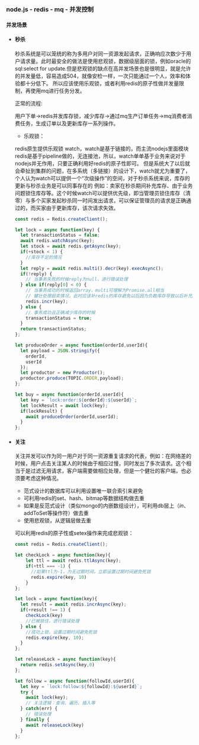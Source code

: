 ### node.js - redis - mq - 并发控制

#### 并发场景

  * #### 秒杀
      秒杀系统是可以笼统的称为多用户对同一资源发起请求，正确响应次数少于用户请求量。此时最安全的做法是使用悲观锁，数据级层面的锁，例如oracle的sql:select for update.但是悲观锁的缺点在高并发场景也是很明显，就是允许的并发量低，容易造成504，就像安检一样，一次只能通过一个人，效率和体验都十分低下。
      所以应该使用乐观锁，或者利用redis的原子性做并发量限制，再使用mq进行任务分发。
      
      正常的流程:

      用户下单->redis并发库存锁，减少库存->通过mq生产订单任务->mq消费者消费任务，生成订单以及更新库存一系列操作。
      
      * 乐观锁：
      
      redis原生提供乐观锁 watch，watch是基于链接的，而主流nodejs里面模块redis是基于pipeline做的，无连接池，所以，watch单单基于业务来说对于nodejs并无作用，只要正确利用好redis的原子性即可。
      但是系统大了以后就会牵扯到集群的问题，在多系统（多链接）的设计下，watch就尤为重要了，个人认为watch可以提供一个“次级操作”的空间，对于秒杀系统来说，库存的更新与秒杀业务是可以同事存在的
      例如：卖家在秒杀期间补充库存、由于业务问题锁住库存等。这个时候watch可以提供优先级，即当管理员锁住库存（清零）与多个买家发起秒杀同一时间发出请求，可以保证管理员的请求是正确通过的，而买家由于更新库存，该次请求失效。
      
      ```javascript
      const redis = Redis.createClient();
      
      let lock = async function(key) {
        let transactionStatus = false;
        await redis.watchAsync(key);
        let stock = await redis.getAsync(key);
        if(+stock < 1) {
          //库存不足的情况
        }
        let reply = await redis.multi().decr(key).execAsync();
        if(!reply) {
          // 当事务失败的时候reply为null，进行错误处理
        } else if(reply[0] < 0) {
          // 当事务成功的时候返回array，multi可理解为Promise.all相当
          // 健壮处理超卖情况，此时应该补redis的库存避免以后因为负数库存导致以后补充库存出错，并且与事务失败执行一致操作
          redis.incr(key);
        } else {
          // 事务成功且正确减少库存的时候
          transactionStatus = true;
        }   
        return transactionStatus;
      };
      
      let produceOrder = async function(orderId,userId){
        let payload = JSON.stringify({
          orderId,
          userId
        });
        let productor = new Productor();
        productor.produce(TOPIC.ORDER,payload);
      };
      
      let buy = async function(orderId,userId){
        let key = `lock:order:${orderId}:${userId}`;
        let lockResult = await lock(key);
        if(lockResult) {
          await produceOrder(orderId,userId);
        }
      };
      ```
  * #### 关注 
      
      关注并发可以作为同一用户对于同一资源重复请求的代表，例如：在网络差的时候，用户点击关注某人的时候由于相应过慢，同时发出了多次请求。这个相当于是过滤无用请求，客户端需要做相应处理，但是一个健壮的客户端，也必须要考虑这种情况。
      
      * 范式设计的数据库可以利用设置唯一联合索引来避免
      * 可利用redis的set、hash、bitmap等数据结构做去重
      * 如果是反范式设计（类似mongo的内嵌数组设计），可利用db层上（$in、$addToSet等操作符）做去重
      * 使用悲观锁，从逻辑层做去重
        
      可以利用redis的原子性或setex操作来完成悲观锁：

      ```javascript
      const redis = Redis.createClient();
      
      let checkLock = async function(key){
          let ttl = await redis.ttlAsync(key);
          if(+ttl === -1) {
            //如果ttl为-1，为无过期时间，立即设置过期时间避免死锁
            redis.expire(key, 10)
          }
      };
      
      let lock = async function(key){
        let result = await redis.incrAsync(key);
        if(+result !== 1) {
          checkLock(key)
          //已被锁住，进行错误处理
        } else {
          //成功上锁，设置过期时间避免死锁
          redis.expire(key, 10);
        }
      };
      
      let releaseLock = async function(key){
        return redis.setAsync(key,0)
      };
      
      let follow = async function(followId,userId){
        let key = `lock:follow:${followId}:${userId}`;
        try {
          await lock(key);
          // 关注逻辑：查询、遍历、插入等
        } catch(err) {
          // 错误处理
        } finally {
          await releaseLock(key)
        }
      };
      ```
